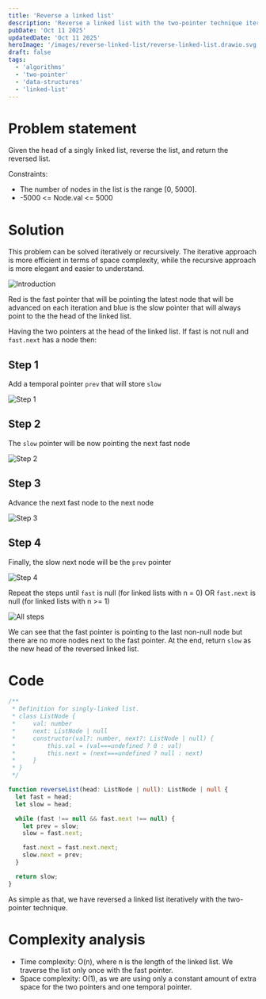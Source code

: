 ```yaml
---
title: 'Reverse a linked list'
description: 'Reverse a linked list with the two-pointer technique iteratively.'
pubDate: 'Oct 11 2025'
updatedDate: 'Oct 11 2025'
heroImage: '/images/reverse-linked-list/reverse-linked-list.drawio.svg'
draft: false
tags:
  - 'algorithms'
  - 'two-pointer'
  - 'data-structures'
  - 'linked-list'
---
```


# Problem statement

Given the head of a singly linked list, reverse the list, and return the reversed list.

Constraints:

- The number of nodes in the list is the range [0, 5000].
- -5000 <= Node.val <= 5000

# Solution

This problem can be solved iteratively or recursively. The iterative approach is more efficient in terms of space complexity, while the recursive approach is more elegant and easier to understand.

![Introduction](/images/reverse-linked-list/reverse-linked-list-introduction.svg 'Introduction - Reverse a linked list')

Red is the fast pointer that will be pointing the latest node that will be advanced on each iteration and blue is the slow pointer that will always point to the the head of the linked list.

Having the two pointers at the head of the linked list. If fast is not null and `fast.next` has a node then:

## Step 1

Add a temporal pointer `prev` that will store `slow`

![Step 1](/images/reverse-linked-list/reverse-linked-list.step-1.svg 'Step 1 - Reverse a linked list')

## Step 2

The `slow` pointer will be now pointing the next fast node

![Step 2](/images/reverse-linked-list/reverse-linked-list.step-2.svg 'Step 2 - Reverse a linked list')

## Step 3

Advance the next fast node to the next node

![Step 3](/images/reverse-linked-list/reverse-linked-list.step-3.svg 'Step 3 - Reverse a linked list')

## Step 4

Finally, the slow next node will be the `prev` pointer

![Step 4](/images/reverse-linked-list/reverse-linked-list.step-4.svg 'Step 4 - Reverse a linked list')

Repeat the steps until `fast` is null (for linked lists with n = 0) OR `fast.next` is null (for linked lists with n >= 1)

![All steps](/images/reverse-linked-list/reverse-linked-list.all-steps.svg 'All steps - Reverse a linked list')

We can see that the fast pointer is pointing to the last non-null node but there are no more nodes next to the fast pointer.
At the end, return `slow` as the new head of the reversed linked list.

# Code

```typescript
/**
 * Definition for singly-linked list.
 * class ListNode {
 *     val: number
 *     next: ListNode | null
 *     constructor(val?: number, next?: ListNode | null) {
 *         this.val = (val===undefined ? 0 : val)
 *         this.next = (next===undefined ? null : next)
 *     }
 * }
 */

function reverseList(head: ListNode | null): ListNode | null {
  let fast = head;
  let slow = head;

  while (fast !== null && fast.next !== null) {
    let prev = slow;
    slow = fast.next;

    fast.next = fast.next.next;
    slow.next = prev;
  }

  return slow;
}
```

As simple as that, we have reversed a linked list iteratively with the two-pointer technique.

# Complexity analysis

- Time complexity: O(n), where n is the length of the linked list. We traverse the list only once with the fast pointer.
- Space complexity: O(1), as we are using only a constant amount of extra space for the two pointers and one temporal pointer.
